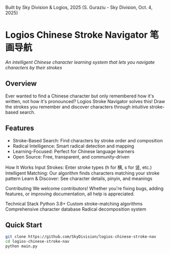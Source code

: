 Built by Sky Division & Logios, 2025
(S. Guraziu - Sky Division, Oct. 4, 2025) 

# Logios Chinese Stroke Navigator 笔画导航

*An intelligent Chinese character learning system that lets you navigate characters by their strokes*

## Overview

Ever wanted to find a Chinese character but only remembered how it's written, not how it's pronounced? Logios Stroke Navigator solves this! Draw the strokes you remember and discover characters through intuitive stroke-based search.

## Features

- Stroke-Based Search: Find characters by stroke order and composition
- Radical Intelligence: Smart radical detection and mapping
- Learning-Focused: Perfect for Chinese language learners
- Open Source: Free, transparent, and community-driven


How It Works
    Input Strokes: Enter stroke types (h for 横, s for 竖, etc.)
    Intelligent Matching: Our algorithm finds characters matching your stroke pattern
    Learn & Discover: See character details, pinyin, and meanings

Contributing
We welcome contributors! Whether you're fixing bugs, adding features, or improving documentation, all help is appreciated.

Technical Stack
    Python 3.8+
    Custom stroke-matching algorithms
    Comprehensive character database
    Radical decomposition system

## Quick Start

```bash
git clone https://github.com/SkyDivision/logios-chinese-stroke-nav
cd logios-chinese-stroke-nav
python main.py
